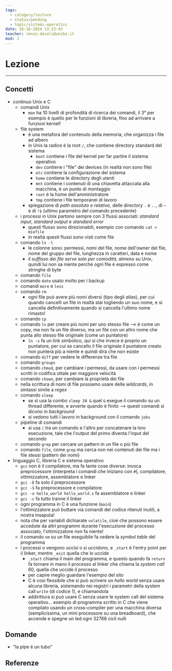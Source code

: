 ```yaml
---
tags:
  - category/lecture
  - status/pending
  - topic/sistemi-operativi
date: 16-10-2024 13:23:43
teacher: renzo.davoli@unibo.it
mod: 1
---
```

# Lezione
---
## Concetti
- continuo Unix e C
	- comandi Unix
		- `man` ha 10 livelli di profondità di ricerca dei comandi, il 3° per esempio è quello per le funzioni di libreria, fino ad arrivare a funzioni kernel!
	- file system
		- è una metafora del contenuto della memoria, che organizza i file ad albero
		- in Unix la radice è la root `/`, che contiene directory standard del sistema
			- `boot` contiene i file del kernel per far partire il sistema operativo
			- `dev` contiene i "file" dei devices (in realtà non sono file)
			- `etc` contiene la configurazione del sistema
			- `home` contiene le directory degli utenti
			- `mnt` contiene i contenuti di una chiavetta attaccata alla macchina, è un punto di montaggio
			- `root` è la home dell'amministratore
			- `tmp` contiene i file temporanei di lavoro
		- spiegazione di _path assoluto e relativo_, delle directory `.` e `..`, di `~` e di `!$` (ultimo parametro del comando precedente)
	- i processi in Unix partono sempre con 3 flussi associati: _standard input_, _standard output_ e _standard error_
		- questi flusso sono direzionabili, esempio con comando `cat > miofile`
		- in realtà questi flussi sono visti come file
	- comando `ls -l`
		- le colonne sono: permessi, nomi del file, nome dell'owner del file, nome del gruppo del file, lunghezza in caratteri, data e nome
		- _il suffisso dei file serve solo per comodità_, almeno su Unix, quindi lui non sa niente perché ogni file è espresso come stringhe di byte
	- comando `file`
	- comando `date` usato molto per i backup
	- comandi `more` e `less`
	- comando `rm`
		- ogni file può avere più nomi diversi (tipo degli _alias_), per cui quando cancelli un file in realtà stai togliendo un suo nome, e si cancella definitivamente quando si cancella l'ultimo nome rimasto!
	- comando `cp`
	- comando `ln` per creare più nomi per uno stesso file --> è come un copy, ma non fa un file diverso, ma un file con un altro nome che punta allo stesso file originale (come un puntatore)
		- `ln -s` fa un link simbolico, qui si che invece è proprio un puntatore, per cui se cancello il file originale il puntatore creato non punterà più a niente e quindi dirà che non esiste
	- comando `diff` per vedere le differenze tra file
	- comando `groups`
	- comando `chmod`, per cambiare i permessi, da usare con i permessi scritti in codifica ottale per maggiore velocità
	- comando `chown`, per cambiare la proprietà dei file
	- nella scrittura di nomi di file possiamo usare delle _wildcards_, in sintassi simile a _regex_
	- comando `sleep`
		- se si usa la combo `sleep 20 &` quel `&` esegue il comando su un thread differente, e avverte quando è finito --> questi comandi si dicono in _background_
		- si vedono tutti i lavoro in background con il comando `jobs`
	- pipeline di comandi
		- si usa `|` tra un comando e l'altro per concatenare la loro esecuzione, tale che l'output del primo diventa l'input del secondo
	- comando `grep` per cercare un pattern in un file o più file
	- comando `file`, come `grep` ma cerca non nei contenuti dei file ma i file stessi (pattern dei nomi)
- linguaggio C, libreria C e sistema operativo
	- `gcc` non è il compilatore, ma fa tante cose diverse: invoca preprocessore (interpreta i comandi che iniziano con `#`), compilatore, ottimizzatore, assemblatore e linker
	- `gcc -E` fa solo il preprocessore
	- `gcc -S` fa preprocessore e compilatore
	- `gcc -o hello_world hello_world.s` fa assemblatore e linker
	- `gcc -c` fa tutto tranne il linker
	- ogni programma in C è una funzione (`main`)
	- l'ottimizzatore può buttare via comandi del codice ritenuti inutili, a nostra insaputa!
	- nota che per variabili dichiarate `volatile`, cioé che possono essere accedute da altri programmi durante l'esecuzione del processo associato, l'ottimizzatore non fa niente!
	- il comando `nm` su un file eseguibile fa vedere la _symbol table_ del programma
	- i processi o vengono uccisi o si uccidono, e `_start` è l'entry point per il linker, mentre `_exit` quella che lo uccide
		- `_start` chiama il main del programma, e questo quando fa `return` fa tornare in mano il processo al linker che chiama la _system call_ 60, quella che uccide il processo
		- per capire meglio guardare l'esempio del sito
		- C è così flessibile che si può scrivere un _hello world_ senza usare alcuna libreria, sistemando nei registri i parametri della system call `write` (di codice 1), e chiamandola
		- addirittura si può usare C senza usare le system call del sistema operativo... esempio di programma scritto in C che viene compilato usando un cross-compiler per una macchina diversa (semplicissima, un mini processore su una breadboard), che accende e spegne un led ogni 32768 cicli nulli

## Domande
- "la pipe è un tubo"

## Referenze
